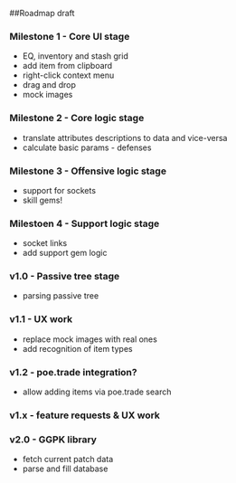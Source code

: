 ##Roadmap draft

### Milestone 1 - Core UI stage
* EQ, inventory and stash grid
* add item from clipboard
* right-click context menu
* drag and drop
* mock images

### Milestone 2 - Core logic stage
* translate attributes descriptions to data and vice-versa
* calculate basic params - defenses

### Milestone 3 - Offensive logic stage
* support for sockets
* skill gems!

### Milestoen 4 - Support logic stage
* socket links
* add support gem logic

### v1.0 - Passive tree stage
* parsing passive tree

### v1.1 - UX work
* replace mock images with real ones
* add recognition of item types

### v1.2 - poe.trade integration?
* allow adding items via poe.trade search

### v1.x - feature requests & UX work

### v2.0 - GGPK library
* fetch current patch data
* parse and fill database
